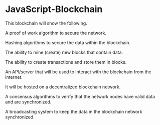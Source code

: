 # JavaScript-Blockchain

This blockchain will show the following.

A proof of work algorithm to secure the network.

Hashing algorithms to secure the data within the blockchain.

The ability to mine (create) new blocks that contain data.

The ability to create transactions and store them in blocks.

An API/server that will be used to interact with the blockchain from the internet.

It will be hosted on a decentralized blockchain network.

A consensus algorithms to verify that the network nodes have valid data and are synchronized.

A broadcasting system to keep the data in the blockchain network synchronized.
